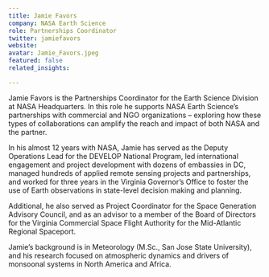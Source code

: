 ```yaml
---
title: Jamie Favors
company: NASA Earth Science
role: Partnerships Coordinator
twitter: jamiefavors
website:
avatar: Jamie_Favors.jpeg
featured: false
related_insights:

---
```

Jamie Favors is the Partnerships Coordinator for the Earth Science Division at NASA Headquarters. In this role he supports NASA Earth Science’s partnerships with commercial and NGO organizations – exploring how these types of collaborations can amplify the reach and impact of both NASA and the partner.

In his almost 12 years with NASA, Jamie has served as the Deputy Operations Lead for the DEVELOP National Program, led international engagement and project development with dozens of embassies in DC, managed hundreds of applied remote sensing projects and partnerships, and worked for three years in the Virginia Governor’s Office to foster the use of Earth observations in state-level decision making and planning.

Additional, he also served as Project Coordinator for the Space Generation Advisory Council, and as an advisor to a member of the Board of Directors for the Virginia Commercial Space Flight Authority for the Mid-Atlantic Regional Spaceport.

Jamie’s background is in Meteorology (M.Sc., San Jose State University), and his research focused on atmospheric dynamics and drivers of monsoonal systems in North America and Africa.
